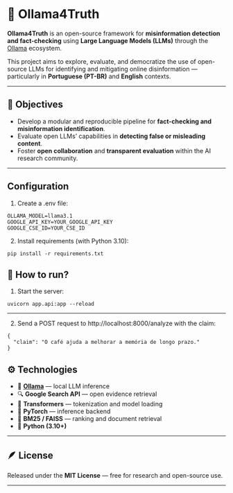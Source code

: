 # 🧠 Ollama4Truth

**Ollama4Truth** is an open-source framework for **misinformation detection and fact-checking** using **Large Language Models (LLMs)** through the [Ollama](https://ollama.com) ecosystem.

This project aims to explore, evaluate, and democratize the use of open-source LLMs for identifying and mitigating online disinformation — particularly in **Portuguese (PT-BR)** and **English** contexts.

---

## 🎯 Objectives

- Develop a modular and reproducible pipeline for **fact-checking and misinformation identification**.  
- Evaluate open LLMs’ capabilities in **detecting false or misleading content**.  
- Foster **open collaboration** and **transparent evaluation** within the AI research community.

---

## Configuration

1. Create a .env file:
````
OLLAMA_MODEL=llama3.1
GOOGLE_API_KEY=YOUR_GOOGLE_API_KEY
GOOGLE_CSE_ID=YOUR_CSE_ID
````

2. Install requirements (with Python 3.10):
````
pip install -r requirements.txt
````

## 🚀 How to run?

1. Start the server:
````
uvicorn app.api:app --reload
````
---

2. Send a POST request to http://localhost:8000/analyze with the claim:
````
{
  "claim": "O café ajuda a melhorar a memória de longo prazo."
}
````

## ⚙️ Technologies

- 🦙 **[Ollama](https://ollama.com)** — local LLM inference  
- 🔍 **Google Search API** — open evidence retrieval  
- 🤗 **Transformers** — tokenization and model loading  
- 🧮 **PyTorch** — inference backend  
- 📄 **BM25 / FAISS** — ranking and document retrieval  
- 🧰 **Python (3.10+)**

---

## 🪶 License

Released under the **MIT License** — free for research and open-source use.

---

